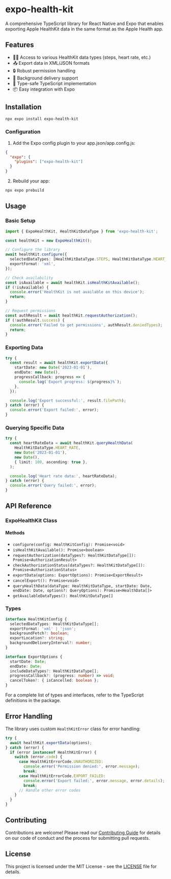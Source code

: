 # expo-health-kit

A comprehensive TypeScript library for React Native and Expo that enables exporting Apple HealthKit data in the same format as the Apple Health app.

## Features

- 🏃‍♂️ Access to various HealthKit data types (steps, heart rate, etc.)
- 📤 Export data in XML/JSON formats
- 🔒 Robust permission handling
- 📱 Background delivery support
- 🎯 Type-safe TypeScript implementation
- 📦 Easy integration with Expo

## Installation

```bash
npx expo install expo-health-kit
```

### Configuration

1. Add the Expo config plugin to your app.json/app.config.js:

```json
{
  "expo": {
    "plugins": ["expo-health-kit"]
  }
}
```

2. Rebuild your app:

```bash
npx expo prebuild
```

## Usage

### Basic Setup

```typescript
import { ExpoHealthKit, HealthKitDataType } from 'expo-health-kit';

const healthKit = new ExpoHealthKit();

// Configure the library
await healthKit.configure({
  selectedDataTypes: [HealthKitDataType.STEPS, HealthKitDataType.HEART_RATE],
  exportFormat: 'xml',
});

// Check availability
const isAvailable = await healthKit.isHealthKitAvailable();
if (!isAvailable) {
  console.error('HealthKit is not available on this device');
  return;
}

// Request permissions
const authResult = await healthKit.requestAuthorization();
if (!authResult.success) {
  console.error('Failed to get permissions', authResult.deniedTypes);
  return;
}
```

### Exporting Data

```typescript
try {
  const result = await healthKit.exportData({
    startDate: new Date('2023-01-01'),
    endDate: new Date(),
    progressCallback: progress => {
      console.log(`Export progress: ${progress}%`);
    },
  });

  console.log('Export successful:', result.filePath);
} catch (error) {
  console.error('Export failed:', error);
}
```

### Querying Specific Data

```typescript
try {
  const heartRateData = await healthKit.queryHealthData(
    HealthKitDataType.HEART_RATE,
    new Date('2023-01-01'),
    new Date(),
    { limit: 100, ascending: true },
  );

  console.log('Heart rate data:', heartRateData);
} catch (error) {
  console.error('Query failed:', error);
}
```

## API Reference

### ExpoHealthKit Class

#### Methods

- `configure(config: HealthKitConfig): Promise<void>`
- `isHealthKitAvailable(): Promise<boolean>`
- `requestAuthorization(dataTypes?: HealthKitDataType[]): Promise<AuthorizationResult>`
- `checkAuthorizationStatus(dataTypes?: HealthKitDataType[]): Promise<AuthorizationStatus>`
- `exportData(options: ExportOptions): Promise<ExportResult>`
- `cancelExport(): Promise<void>`
- `queryHealthData(dataType: HealthKitDataType, startDate: Date, endDate: Date, options?: QueryOptions): Promise<HealthData[]>`
- `getAvailableDataTypes(): HealthKitDataType[]`

### Types

```typescript
interface HealthKitConfig {
  selectedDataTypes: HealthKitDataType[];
  exportFormat: 'xml' | 'json';
  backgroundFetch?: boolean;
  exportLocation?: string;
  backgroundDeliveryInterval?: number;
}

interface ExportOptions {
  startDate: Date;
  endDate: Date;
  includeDataTypes?: HealthKitDataType[];
  progressCallback?: (progress: number) => void;
  cancelToken?: { isCancelled: boolean };
}
```

For a complete list of types and interfaces, refer to the TypeScript definitions in the package.

## Error Handling

The library uses custom `HealthKitError` class for error handling:

```typescript
try {
  await healthKit.exportData(options);
} catch (error) {
  if (error instanceof HealthKitError) {
    switch (error.code) {
      case HealthKitErrorCode.UNAUTHORIZED:
        console.error('Permission denied:', error.message);
        break;
      case HealthKitErrorCode.EXPORT_FAILED:
        console.error('Export failed:', error.message, error.details);
        break;
      // Handle other error codes
    }
  }
}
```

## Contributing

Contributions are welcome! Please read our [Contributing Guide](CONTRIBUTING.md) for details on our code of conduct and the process for submitting pull requests.

## License

This project is licensed under the MIT License - see the [LICENSE](LICENSE) file for details.
